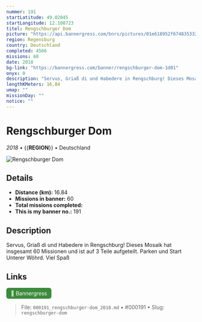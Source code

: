 ```yaml
---
nummer: 191
startLatitude: 49.02045
startLongitude: 12.108723
titel: Rengschburger Dom
picture: "https://api.bannergress.com/bnrs/pictures/01e618952f674835332465d76a5ce86c"
region: Regensburg
country: Deutschland
completed: 4566
missions: 60
date: 2018
bg-link: "https://bannergress.com/banner/rengschburger-dom-1d01"
onyx: 0
description: "Servus, Griaß di und Habedere in Rengschburg! Dieses Mosaik hat insgesamt 60 Missionen und ist auf 3 Teile aufgeteilt. Parken und Start Unterer Wöhrd. Viel Spaß"
lengthKMeters: 16,84
umap: ""
missionDay: ""
notice: ""
---
```

# Rengschburger Dom

*2018* • {{__REGION__}} • Deutschland

![Rengschburger Dom](https://api.bannergress.com/bnrs/pictures/01e618952f674835332465d76a5ce86c)



## Details
- **Distance (km):** 16.84
- **Missions in banner:** 60
- **Total missions completed:** 
- **This is my banner no.:** 191



## Description
Servus, Griaß di und Habedere in Rengschburg! Dieses Mosaik hat insgesamt 60 Missionen und ist auf 3 Teile aufgeteilt. Parken und Start Unterer Wöhrd. Viel Spaß



## Links
<a href="https://bannergress.com/banner/rengschburger-dom-1d01" target="_blank" style="display:inline-block;margin-right:8px;padding:6px 12px;background:#3c8b3c;color:#fff;text-decoration:none;border-radius:6px;">🔗 Bannergress</a>



> File: `000191_rengschburger-dom_2018.md` • #000191 • Slug: `rengschburger-dom`
